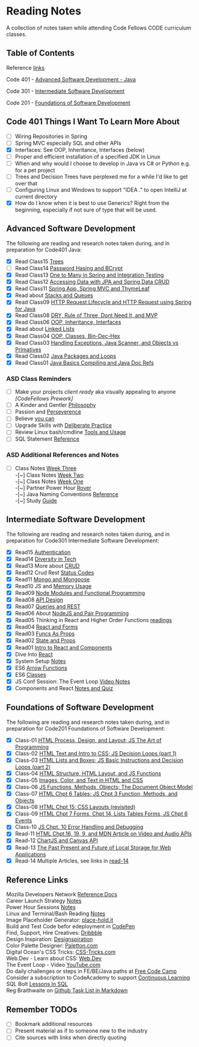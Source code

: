 # Reading Notes

A collection of notes taken while attending Code Fellows CODE curriculum classes.

## Table of Contents

Reference [links](#reference-links)  

Code 401 - [Advanced Software Development - Java](#advanced-software-development)  

Code 301 - [Intermediate Software Development](#intermediate-software-development)  

Code 201 - [Foundations of Software Development](#foundations-of-software-development)  

## Code 401 Things I Want To Learn More About

-[ ] Wiring Repositories in Spring
-[ ] Spring MVC especially SQL and other APIs  
-[X] Interfaces: See OOP, Inheritance, Interfaces (below)  
-[ ] Proper and efficient installation of a specified JDK in Linux  
-[ ] When and why would I choose to develop in Java vs C# or Python e.g. for a pet project  
-[ ] Trees and Decision Trees have perplexed me for a while I'd like to get over that  
-[ ] Configuring Linux and Windows to support "IDEA ." to open IntelliJ at current directory  
-[X] How do I know when it is best to use Generics? Right from the beginning, especially if not sure of type that will be used.  

## Advanced Software Development

The following are reading and research notes taken during, and in preparation for Code401 Java:

-[X] Read Class15 [Trees](./code401-files/treeeeeees.html)  
-[ ] Read Class14 [Password Hasing and BCrypt](./code401-files/passwd-hashing-bcrypt.html)  
-[X] Read Class13 [One to Many in Spring and Integration Testing](./code401-files/one-to-many-and-integration-testing.html)  
-[X] Read Class12 [Accessing Data with JPA and Spring Data CRUD](./code401-files/jpa-data-access-and-crud.html)  
-[X] Read Class11 [Spring App, Spring MVC and ThymeLeaf](./code401-files/spring-app-mvc-thymeleaf.html)  
-[X] Read about [Stacks and Queues](./code401-files/stacks-and-queues.html)  
-[X] Read Class09 [HTTP Request Lifecycle and HTTP Request using Spring for Java](./code401-files/java-and-http.html)  
-[X] Read Class08 [DRY, Rule of Three, Dont Need It, and MVP](./code401-files/dry-three-mvp.html)  
-[X] Read Class06 [OOP, Inheritance, Interfaces](./code401-files/oop-inhrtnce-intfaces.html)  
-[X] Read about [Linked Lists](./code401-files/bigo-linkedlists.html)  
-[X] Read Class04 [OOP, Classes, Bin-Dec-Hex](./code401-files/oop-classes-bindechex.html)  
-[X] Read Class03 [Handling Exceptions, Java Scanner, and Objects vs Primatives](./code401-files/java-exceptions-scanner.html)  
-[X] Read Class02 [Java Packages and Loops](./code401-files/read401-02-java.html)  
-[X] Read Class01 [Java Basics Compiling and Java Doc Refs](./code401-files/read401-01-java.html)  

### ASD Class Reminders

-[ ] Make your projects *client ready* aka visually appealing to anyone *[CodeFellows Prework]*  
-[ ] A Kinder and Gentler [Philosophy](./code401-files/kinder-gentler-philo.html)  
-[ ] Passion and [Perseverence](./code401-files/passion-perseverence.html)  
-[ ] Believe [you can](./code401-files/tedx-believe-u-can-improve.html)  
-[ ] Upgrade Skills with [Deliberate Practice](./code401-files/upg-skills-with-practice.html)  
-[ ] Review Linux bash/cmdline [Tools and Usage](./linux-terminal-files/bash-stuff.html)  
-[ ] SQL Statement [Reference](./code401-files/sql-statements-ref.html)  

### ASD Additional References and Notes

-[ ] Class Notes [Week Three](./code401-files/class-notes-week3.html)  
-[~] Class Notes [Week Two](./code401-files/class-notes-week2.html)  
-[~] Class Notes [Week One](./code401-files/class-notes-week1.html)  
-[~] Partner Power Hour [Rover](./power-hour-notes/pph-rover.html)  
-[~] Java Naming Conventions [Reference](./code401-files/java-naming-conv-ref.html)  
-[~] Study [Guide](./code401-files/java-reference.html)  

## Intermediate Software Development

The following are reading and research notes taken during, and in preparation for Code301 Intermediate Software Development:

-[X] Read15 [Authentication](./code301-files/authentication.html)  
-[X] Read14 [Diversity in Tech](./code301-files/diversity-in-tech.html)  
-[X] Read13 More about [CRUD](./code301-files/crud-crud-notes.html)  
-[X] Read12 Crud Rest [Status Codes](./code301-files/crud-rest-statuscodes.html)  
-[X] Read11 [Mongo and Mongoose](./code301-files/mongo-and-mongoose.html)  
-[X] Read10 JS and [Memory Usage](./code301-files/js-mem-usage.html)  
-[X] Read09 [Node Modules and Functional Programming](./code301-files/nodemodules-funcproging.html)  
-[X] Read08 [API Design](./code301-files/api-design.html)  
-[X] Read07 [Queries and REST](./code301-files/queries-rest-api.html)  
-[X] Read06 About [NodeJS and Pair Programming](./code301-files/node-and-pairprog.html)  
-[X] Read05 Thinking in React and Higher Order Functions [readings](./code301-files/reactthink-higherorderfuncs.html)  
-[X] Read04 [React and Forms](./code301-files/react-and-forms.html)  
-[X] Read03 [Funcs As Props](./code301-files/funcs-as-props.html)  
-[X] Read02 [State and Props](./code301-files/read02.html)  
-[X] Read01 [Intro to React and Components](./code301-files/read01.html)  
-[X] Dive Into [React](./code301-files/dive-into-react.html)  
-[X] System Setup [Notes](./code301-files/setup-notes.html)  
-[X] ES6 [Arrow Functions](./code301-files/arrow-functions.html)  
-[X] ES6 [Classes](./code301-files/es6-classes.html)  
-[X] JS Conf Session: The Event Loop [Video Notes](./code301-files/event-loop-video.html)  
-[X] Components and React [Notes and Quiz](./code301-files/components-react.html)  

## Foundations of Software Development

The following are reading and research notes taken during, and in preparation for Code201 Foundations of Software Development:

-[x] Class-01 [HTML Process, Design, and Layout; JS The Art of Programming](./code201-files/class-01.html)  
-[x] Class-02 [HTML Text and Intro to CSS; JS Decision Loops (part 1)](./code201-files/class-02.html)  
-[x] Class-03 [HTML Lists and Boxes; JS Basic Instructions and Decision Loops (part 2)](./code201-files/class-03.html)  
-[x] Class-04 [HTML Structure, HTML Layout, and JS Functions](./code201-files/class-04.html)  
-[x] Class-05 [Images, Color, and Text in HTML and CSS](./code201-files/class-05.html)  
-[x] Class-06 [JS Functions, Methods, Objects; The Document Object Model](./code201-files/class-06.html)  
-[x] Class-07 [HTML Chpt 6 Tables; JS Chpt 3 Function, Methods, and Objects](./code201-files/class-07.html)  
-[x] Class-08 [HTML Chpt 15: CSS Layouts (revisited)](./code201-files/class-08.html)  
-[x] Class-09 [HTML Chpt 7 Forms, Chpt 14, Lists Tables Forms, JS Chpt 6 Events](./code201-files/class-09.html)  
-[x] Class-10 [JS Chpt. 10 Error Handling and Debugging](./code201-files/class-10.html)  
-[x] Read-11 [HTML Chpt.16, 19, 9, and MDN Article on Video and Audio APIs](./code201-files/read-11.html)  
-[x] Read-12 [ChartJS and Canvas API](./code201-files/read-12.html)  
-[x] Read-13 [The Past Present and Future of Local Storage for Web Applications](./code201-files/read-13.html)  
-[x] Read-14 Multiple Articles, see links in [read-14](./code201-files/read-14.html)  

## Reference Links

Mozilla Developers Network [Reference Docs](https://developer.mozilla.org/en-US/docs/Web)  
Career Launch Strategy [Notes](./code201-files/CareerLaunchStrategy.html)  
Power Hour Sessions [Notes](./power-hour-notes/readme.html)  
Linux and Terminal/Bash Reading [Notes](./linux-terminal/readme.html)  
Image Placeholder Generator: [place-hold.it](https://place-hold.it)  
Build and Test Code befor edeployment in [CodePen](https://codepen.io/)  
Find, Support, Hire Creatives: [Dribbble](https://dribbble.com/)  
Design Inspiration: [Designspiration](https://www.designspiration.com/)  
Color Palette Designer: [Paletton.com](https://paletton.com/)  
Digital Ocean's CSS Tricks: [CSS-Tricks.com](https://css-tricks.com/)  
Web.Dev - Learn about CSS: [Web.Dev](https://web.dev/learn/css/layout/)  
The Event Loop - Video [YouTube.com](https://www.youtube.com/watch?v=8aGhZQkoFbQ&ab_channel=JSConf)  
Do daily challenges or steps in FE/BE/Java paths at [Free Code Camp](https://www.freecodecamp.org/)  
Consider a subscription to CodeAcademy to support [Continuous Learning](https://www.codecademy.com/)  
SQL Bolt [Lessons In SQL](https://www.sqlbolt.com/)  
Reg Braithwaite on [Github Task List in Markdown](https://github.blog/2014-04-28-task-lists-in-all-markdown-documents/)  

## Remember TODOs  

-[ ] Bookmark additional resources  
-[ ] Present material as if to someone new to the industry  
-[ ] Cite sources with links when directly quoting  
